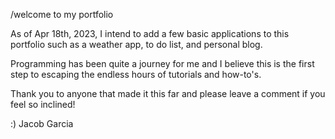 /welcome to my portfolio 

As of Apr 18th, 2023, I intend to add a few basic applications to this portfolio such as a weather app, to do list, and personal blog. 

Programming has been quite a journey for me and I believe this is the first step to escaping the endless hours of tutorials and how-to's. 

Thank you to anyone that made it this far and please leave a comment if you feel so inclined!

:) Jacob Garcia
